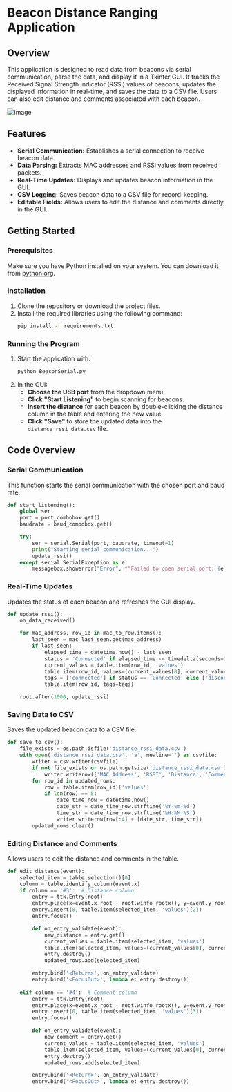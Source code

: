 # Beacon Distance Ranging Application

## Overview

This application is designed to read data from beacons via serial communication, parse the data, and display it in a Tkinter GUI. It tracks the Received Signal Strength Indicator (RSSI) values of beacons, updates the displayed information in real-time, and saves the data to a CSV file. Users can also edit distance and comments associated with each beacon.

![image](https://github.com/user-attachments/assets/f9a137d0-5c1a-4715-af2a-e3591a1e2d64)

## Features

- **Serial Communication:** Establishes a serial connection to receive beacon data.
- **Data Parsing:** Extracts MAC addresses and RSSI values from received packets.
- **Real-Time Updates:** Displays and updates beacon information in the GUI.
- **CSV Logging:** Saves beacon data to a CSV file for record-keeping.
- **Editable Fields:** Allows users to edit the distance and comments directly in the GUI.

## Getting Started

### Prerequisites

Make sure you have Python installed on your system. You can download it from [python.org](https://www.python.org/).

### Installation

1. Clone the repository or download the project files.
2. Install the required libraries using the following command:
    ```bash
    pip install -r requirements.txt
    ```

### Running the Program

1. Start the application with:
    ```bash
    python BeaconSerial.py
    ```
2. In the GUI:
   - **Choose the USB port** from the dropdown menu.
   - **Click "Start Listening"** to begin scanning for beacons.
   - **Insert the distance** for each beacon by double-clicking the distance column in the table and entering the new value.
   - **Click "Save"** to store the updated data into the `distance_rssi_data.csv` file.

## Code Overview

### Serial Communication

This function starts the serial communication with the chosen port and baud rate.

```python
def start_listening():
    global ser
    port = port_combobox.get()
    baudrate = baud_combobox.get()

    try:
        ser = serial.Serial(port, baudrate, timeout=1)
        print("Starting serial communication...")
        update_rssi()
    except serial.SerialException as e:
        messagebox.showerror("Error", f"Failed to open serial port: {e}")
```

### Real-Time Updates

Updates the status of each beacon and refreshes the GUI display.

```python
def update_rssi():
    on_data_received()

    for mac_address, row_id in mac_to_row.items():
        last_seen = mac_last_seen.get(mac_address)
        if last_seen:
            elapsed_time = datetime.now() - last_seen
            status = 'Connected' if elapsed_time <= timedelta(seconds=10) else 'Disconnected'
            current_values = table.item(row_id, 'values')
            table.item(row_id, values=(current_values[0], current_values[1], current_values[2], current_values[3], status))
            tags = ['connected'] if status == 'Connected' else ['disconnected']
            table.item(row_id, tags=tags)

    root.after(1000, update_rssi)
```



### Saving Data to CSV
Saves the updated beacon data to a CSV file.

```python
def save_to_csv():
    file_exists = os.path.isfile('distance_rssi_data.csv')
    with open('distance_rssi_data.csv', 'a', newline='') as csvfile:
        writer = csv.writer(csvfile)
        if not file_exists or os.path.getsize('distance_rssi_data.csv') == 0:
            writer.writerow(['MAC Address', 'RSSI', 'Distance', 'Comment', 'Date', 'Time'])
        for row_id in updated_rows:
            row = table.item(row_id)['values']
            if len(row) == 5:
                date_time_now = datetime.now()
                date_str = date_time_now.strftime('%Y-%m-%d')
                time_str = date_time_now.strftime('%H:%M:%S')
                writer.writerow(row[:4] + [date_str, time_str])
        updated_rows.clear()

```

### Editing Distance and Comments
Allows users to edit the distance and comments in the table.

```python
def edit_distance(event):
    selected_item = table.selection()[0]
    column = table.identify_column(event.x)
    if column == '#3':  # Distance column
        entry = ttk.Entry(root)
        entry.place(x=event.x_root - root.winfo_rootx(), y=event.y_root - root.winfo_rooty())
        entry.insert(0, table.item(selected_item, 'values')[2])
        entry.focus()

        def on_entry_validate(event):
            new_distance = entry.get()
            current_values = table.item(selected_item, 'values')
            table.item(selected_item, values=(current_values[0], current_values[1], new_distance, current_values[3], current_values[4]))
            entry.destroy()
            updated_rows.add(selected_item)

        entry.bind('<Return>', on_entry_validate)
        entry.bind('<FocusOut>', lambda e: entry.destroy())
    
    elif column == '#4':  # Comment column
        entry = ttk.Entry(root)
        entry.place(x=event.x_root - root.winfo_rootx(), y=event.y_root - root.winfo_rooty())
        entry.insert(0, table.item(selected_item, 'values')[3])
        entry.focus()

        def on_entry_validate(event):
            new_comment = entry.get()
            current_values = table.item(selected_item, 'values')
            table.item(selected_item, values=(current_values[0], current_values[1], current_values[2], new_comment, current_values[4]))
            entry.destroy()
            updated_rows.add(selected_item)

        entry.bind('<Return>', on_entry_validate)
        entry.bind('<FocusOut>', lambda e: entry.destroy())

```